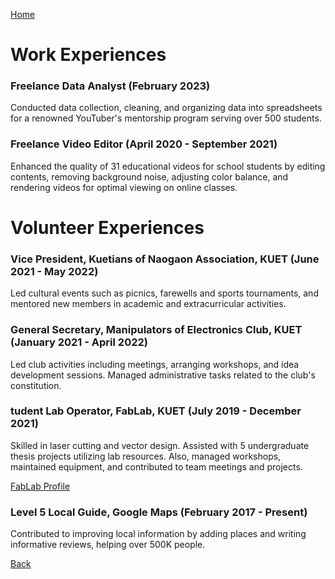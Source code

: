 [Home](https://mustahsinfarhan.github.io/)
# Work Experiences
### Freelance Data Analyst (February 2023)

Conducted data collection, cleaning, and organizing data into spreadsheets for a renowned YouTuber's mentorship program serving over 500 students.


### Freelance Video Editor (April 2020 - September 2021)

Enhanced the quality of 31 educational videos for school students by editing contents, removing background noise, adjusting color balance, and rendering videos for optimal viewing on online classes.



# Volunteer Experiences
### Vice President, Kuetians of Naogaon Association, KUET (June 2021 - May 2022)

Led cultural events such as picnics, farewells and sports tournaments, and mentored new members in academic and extracurricular activities.

### General Secretary, Manipulators of Electronics Club, KUET (January 2021 - April 2022)

Led club activities including meetings, arranging workshops, and idea development sessions. Managed administrative tasks related to the club's constitution. 

### tudent Lab Operator, FabLab, KUET (July 2019 - December 2021)

Skilled in laser cutting and vector design. Assisted with 5 undergraduate thesis projects utilizing lab resources. Also, managed workshops, maintained equipment, and contributed to team meetings and projects.

[FabLab Profile](https://www2.kuet.ac.bd/fablab/person/md-mustahsin-farhan-chowdhury/)

### Level 5 Local Guide, Google Maps (February 2017 - Present)

Contributed to improving local information by adding places and writing informative reviews, helping over 500K people.


[Back](https://mustahsinfarhan.github.io/)
